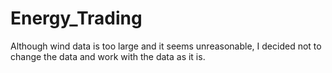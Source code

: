 # Energy_Trading

Although wind data is too large and it seems unreasonable, I decided not to change the data and work with the data as it is.

